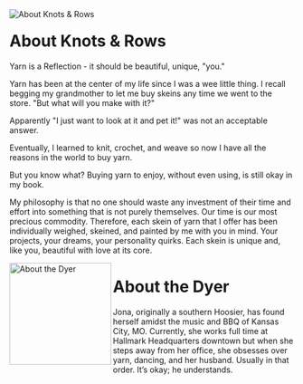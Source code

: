 <img align="left" src="/gary.jpg" alt="About Knots & Rows" />

# About Knots & Rows

Yarn is a Reflection - it should be beautiful, unique, "you."

Yarn has been at the center of my life since I was a wee little thing. I recall begging my grandmother to let me buy skeins any time we went to the store. "But what will you make with it?"

Apparently "I just want to look at it and pet it!" was not an acceptable answer.

Eventually, I learned to knit, crochet, and weave so now I have all the reasons in the world to buy yarn.

But you know what? Buying yarn to enjoy, without even using, is still okay in my book.

My philosophy is that no one should waste any investment of their time and effort into something that is not purely themselves. Our time is our most precious commodity. Therefore, each skein of yarn that I offer has been individually weighed, skeined, and painted by me with you in mind. Your projects, your dreams, your personality quirks. Each skein is unique and, like you, beautiful with love at its core.

<img align="left" src="/jona-400.jpg" width="180" height="180" alt="About the Dyer" />

# About the Dyer

Jona, originally a southern Hoosier, has found herself amidst the music and BBQ of Kansas City, MO. Currently, she works full time at Hallmark Headquarters downtown but when she steps away from her office, she obsesses over yarn, dancing, and her husband. Usually in that order. It’s okay; he understands.
